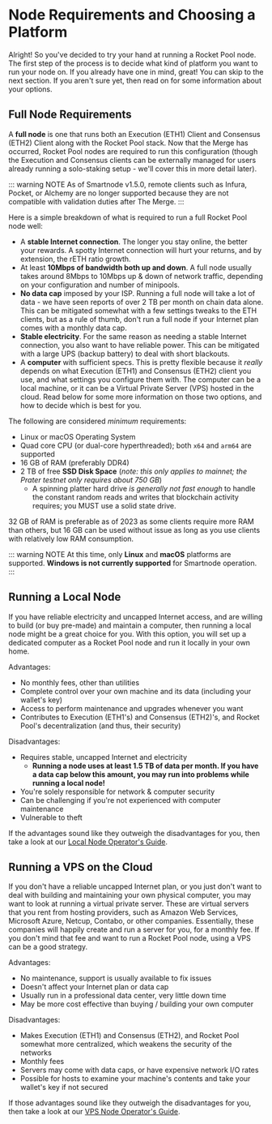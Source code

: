 # Node Requirements and Choosing a Platform

Alright!
So you've decided to try your hand at running a Rocket Pool node.
The first step of the process is to decide what kind of platform you want to run your node on.
If you already have one in mind, great!
You can skip to the next section.
If you aren't sure yet, then read on for some information about your options.

## Full Node Requirements

A **full node** is one that runs both an Execution (ETH1) Client and Consensus (ETH2) Client along with the Rocket Pool stack.
Now that the Merge has occurred, Rocket Pool nodes are required to run this configuration (though the Execution and Consensus clients can be externally managed for users already running a solo-staking setup - we'll cover this in more detail later).

::: warning NOTE
As of Smartnode v1.5.0, remote clients such as Infura, Pocket, or Alchemy are no longer supported because they are not compatible with validation duties after The Merge.
:::

Here is a simple breakdown of what is required to run a full Rocket Pool node well:

- A **stable Internet connection**. The longer you stay online, the better your rewards. A spotty Internet connection will hurt your returns, and by extension, the rETH ratio growth.
- At least **10Mbps of bandwidth both up and down**. A full node usually takes around 8Mbps to 10Mbps up & down of network traffic, depending on your configuration and number of minipools.
- **No data cap** imposed by your ISP. Running a full node will take a lot of data - we have seen reports of over 2 TB per month on chain data alone. This can be mitigated somewhat with a few settings tweaks to the ETH clients, but as a rule of thumb, don't run a full node if your Internet plan comes with a monthly data cap.
- **Stable electricity**. For the same reason as needing a stable Internet connection, you also want to have reliable power. This can be mitigated with a large UPS (backup battery) to deal with short blackouts.
- A **computer** with sufficient specs. This is pretty flexible because it _really_ depends on what Execution (ETH1) and Consensus (ETH2) client you use, and what settings you configure them with. The computer can be a local machine, or it can be a Virtual Private Server (VPS) hosted in the cloud. Read below for some more information on those two options, and how to decide which is best for you.

The following are considered _minimum_ requirements:

- Linux or macOS Operating System
- Quad core CPU (or dual-core hyperthreaded); both `x64` and `arm64` are supported
- 16 GB of RAM (preferably DDR4)
- 2 TB of free **SSD Disk Space** (_note: this only applies to mainnet; the Prater testnet only requires about 750 GB_)
  - A spinning platter hard drive _is generally not fast enough_ to handle the constant random reads and writes that blockchain activity requires; you MUST use a solid state drive.

32 GB of RAM is preferable as of 2023 as some clients require more RAM than others, but 16 GB can be used without issue as long as you use clients with relatively low RAM consumption.

::: warning NOTE
At this time, only **Linux** and **macOS** platforms are supported.
**Windows is not currently supported** for Smartnode operation.
:::

## Running a Local Node

If you have reliable electricity and uncapped Internet access, and are willing to build (or buy pre-made) and maintain a computer, then running a local node might be a great choice for you. With this option, you will set up a dedicated computer as a Rocket Pool node and run it locally in your own home.

Advantages:

- No monthly fees, other than utilities
- Complete control over your own machine and its data (including your wallet's key)
- Access to perform maintenance and upgrades whenever you want
- Contributes to Execution (ETH1's) and Consensus (ETH2)'s, and Rocket Pool's decentralization (and thus, their security)

Disadvantages:

- Requires stable, uncapped Internet and electricity
  - **Running a node uses at least 1.5 TB of data per month. If you have a data cap below this amount, you may run into problems while running a local node!**
- You're solely responsible for network & computer security
- Can be challenging if you're not experienced with computer maintenance
- Vulnerable to theft

If the advantages sound like they outweigh the disadvantages for you, then take a look at our [Local Node Operator's Guide](local/hardware.html).

## Running a VPS on the Cloud

If you don't have a reliable uncapped Internet plan, or you just don't want to deal with building and maintaining your own physical computer, you may want to look at running a virtual private server. These are virtual servers that you rent from hosting providers, such as Amazon Web Services, Microsoft Azure, Netcup, Contabo, or other companies. Essentially, these companies will happily create and run a server for you, for a monthly fee. If you don't mind that fee and want to run a Rocket Pool node, using a VPS can be a good strategy.

Advantages:

- No maintenance, support is usually available to fix issues
- Doesn't affect your Internet plan or data cap
- Usually run in a professional data center, very little down time
- May be more cost effective than buying / building your own computer

Disadvantages:

- Makes Execution (ETH1) and Consensus (ETH2), and Rocket Pool somewhat more centralized, which weakens the security of the networks
- Monthly fees
- Servers may come with data caps, or have expensive network I/O rates
- Possible for hosts to examine your machine's contents and take your wallet's key if not secured

If those advantages sound like they outweigh the disadvantages for you, then take a look at our [VPS Node Operator's Guide](vps/providers.html).
